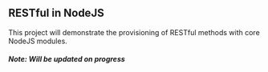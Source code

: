 ## RESTful in NodeJS

This project will demonstrate the provisioning of RESTful methods with core NodeJS modules. 

#### *Note: Will be updated on progress*
